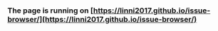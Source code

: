 ### The page is running on [https://linni2017.github.io/issue-browser/](https://linni2017.github.io/issue-browser/)
